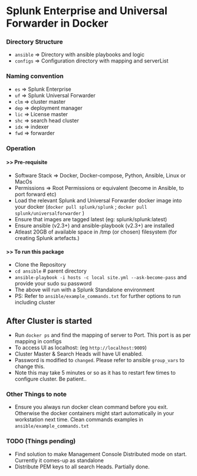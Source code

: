 # Splunk Enterprise and Universal Forwarder in Docker

### Directory Structure
- `ansible` => Directory with ansible playbooks and logic
- `configs` => Configuration directory with mapping and serverList

### Naming convention
- `es`  => Splunk Enterprise
- `uf`  => Splunk Universal Forwarder
- `clm` => cluster master
- `dep` => deployment manager
- `lic` => License master
- `shc` => search head cluster
- `idx` => indexer
- `fwd` => forwarder

### Operation
####  >> Pre-requisite
- Software Stack => Docker, Docker-compose, Python, Ansible, Linux or MacOs
- Permissions => Root Permissions or equivalent (become in Ansible, to port forward etc)
- Load the relevant Splunk and Universal Forwarder docker image into your docker (`docker pull splunk/splunk` ; `docker pull splunk/universalforwarder` )
- Ensure that images are tagged latest  (eg: splunk/splunk:latest)
- Ensure ansible (v2.3+) and ansible-playbook (v2.3+) are installed
- Atleast 20GB of available space in /tmp (or chosen) filesystem (for creating Splunk artefacts.)


####  >> To run this package
- Clone the Repository
- `cd ansible`  # parent directory
- `ansible-playbook -i hosts -c local site.yml --ask-become-pass` and provide your sudo su password
- The above will run with a Splunk Standalone environment
- PS: Refer to  `ansible/example_commands.txt` for further options to run including cluster

## After Cluster is started
- Run `docker ps`  and find the mapping of server to Port. This port is as per mapping in configs
- To access UI as localhost:<port> (eg `http://localhost:9009`)
- Cluster Master & Search Heads will have UI enabled.
- Password is modified to `changed`. Please refer to ansible `group_vars` to change this.
- Note this may take 5 minutes or so as it has to restart few times to configure cluster. Be patient..

### Other Things to note
 - Ensure you always run docker clean command before you exit. Otherwise the docker containers might start automatically in your workstation next time. Clean commands examples in `ansible/example_commands.txt`


 ### TODO (Things pending)
 - Find solution to make Management Console Distributed mode on start. Currently it comes-up as standalone
 - Distribute PEM keys to all search Heads. Partially done.
